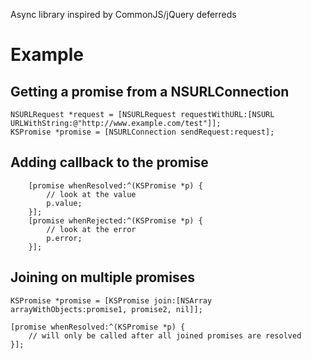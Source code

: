 Async library inspired by CommonJS/jQuery deferreds

# Example

## Getting a promise from a NSURLConnection

    NSURLRequest *request = [NSURLRequest requestWithURL:[NSURL URLWithString:@"http://www.example.com/test"]];
    KSPromise *promise = [NSURLConnection sendRequest:request];

## Adding callback to the promise

        [promise whenResolved:^(KSPromise *p) {
            // look at the value
            p.value; 
        }];
        [promise whenRejected:^(KSPromise *p) {
            // look at the error
            p.error; 
        }];

## Joining on multiple promises

    KSPromise *promise = [KSPromise join:[NSArray arrayWithObjects:promise1, promise2, nil]];

    [promise whenResolved:^(KSPromise *p) {
        // will only be called after all joined promises are resolved
    }];
